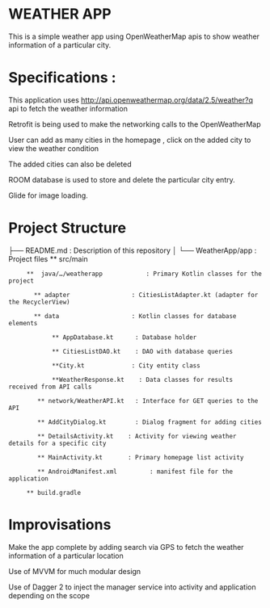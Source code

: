 WEATHER APP
================
This is a simple weather app using OpenWeatherMap apis to show weather information of a particular city.


Specifications :
==================

This application uses http://api.openweathermap.org/data/2.5/weather?q api to fetch the weather information

Retrofit is being used to make the networking calls to the OpenWeatherMap

User can add as many cities in the homepage , click on the added city to view the weather condition

The added cities can also be deleted

ROOM database is used to store and delete the particular city entry.

Glide for image loading.


Project Structure
========================


├── README.md                           : Description of this repository
│
└── WeatherApp/app                  	  : Project files
     ** src/main

         **  java/…/weatherapp       	  : Primary Kotlin classes for the project

           ** adapter                 : CitiesListAdapter.kt (adapter for the RecyclerView)

           ** data                    : Kotlin classes for database elements

                ** AppDatabase.kt      : Database holder

                ** CitiesListDAO.kt    : DAO with database queries

                **City.kt             : City entity class

                **WeatherResponse.kt    : Data classes for results received from API calls

            ** network/WeatherAPI.kt   : Interface for GET queries to the API

            ** AddCityDialog.kt        : Dialog fragment for adding cities

            ** DetailsActivity.kt 	 : Activity for viewing weather details for a specific city

            ** MainActivity.kt 		 : Primary homepage list activity

            ** AndroidManifest.xml         : manifest file for the application

         ** build.gradle


Improvisations
================

Make the app complete by adding search via GPS to fetch the weather information of a particular location

Use of MVVM for much modular design

Use of Dagger 2 to inject the manager service into activity and application depending on the scope